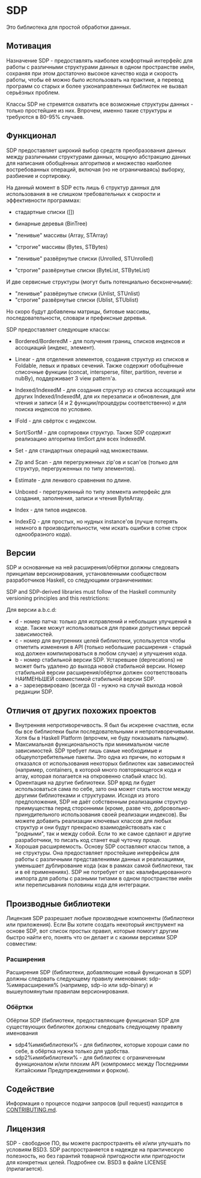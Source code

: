 # SDP

Это библиотека для простой обработки данных.

## Мотивация

Назначение SDP - предоставлять наиболее комфортный интерфейс для работы с
различными структурами данных в одном пространстве имён, сохраняя при этом
достаточно высокое качество кода и скорость работы, чтобы её можно было
использовать на практике, а перевод программ со старых и более узконаправленных
библиотек не вызвал серьёзных проблем.

Классы SDP не стремятся охватить все возможные структуры данных - только
простейшие из них. Впрочем, именно такие структуры и требуются в 80-95% случаев.

## Функционал

SDP предоставляет широкий выбор средств преобразования данных между различными
структурами данных, мощную абстракцию данных для написания обобщённых алгоритмов
и множество наиболее востребованных операций, включая (но не ограничиваясь)
выборку, разбиение и сортировку.

На данный момент в SDP есть лишь 6 структур данных для использования в не
слишком требовательных к скорости и эффективности программах:

- стадартные списки ([])
- бинарные деревья  (BinTree)

- "ленивые" массивы (Array, STArray)
- "строгие" массивы (Bytes, STBytes)

- "ленивые" развёрнутые списки (Unrolled, STUnrolled)
- "строгие" развёрнутые списки (ByteList, STByteList)

И две сервисные структуры (могут быть потенциально бесконечными):

- "ленивые" развёрнутые списки (Unlist, STUnlist)
- "строгие" развёрнутые списки (Ublist, STUblist)

Но скоро будут добавлены матрицы, битовые массивы, последовательности, словари и
префиксные деревья.

SDP предоставляет следующие классы:

- Bordered/BorderedM - для получения границ, списков индексов и ассоциаций
(индекс, элемент).
- Linear - для отделения элементов, создания структур из списков и Foldable,
левых и правых сечений. Также содержит обобщённые списочные функции (concat,
intersperse, filter, partition, reverse и nubBy), поддерживает 3 view pattern'а.
- Indexed/IndexedM - для создания структур из списка ассоциаций или других
Indexed/IndexedM, для их перезаписи и обновления, для чтения и записи (4 и 2
функции/процедуры соответственно) и для поиска индексов по условию.
- IFold - для свёрток с индексом.
- Sort/SortM - для сортировки структур. Также SDP содержит реализацию алгоритма
timSort для всех IndexedM.
- Set - для стандартных операций над множествами.

- Zip and Scan - для перегруженных zip'ов и scan'ов (только для структур,
перегруженных по типу элементов).

- Estimate - для ленивого сравнения по длине.
- Unboxed - перегруженный по типу элемента интерфейс для создания, заполнения,
записи и чтения ByteArray.
- Index - для типов индексов.
- IndexEQ - для простых, но нудных instance'ов (лучше потерять немного в
производительности, чем искать ошибки в сотне строк однообразного кода).

## Версии

SDP и основанные на ней расширения/обёртки должны следовать принципам
версионирования, установленными сообществом разработчиков Haskell, со следующими
ограничениями:

SDP and SDP-derived libraries must follow of the Haskell community versioning
principles and this restrictions:

Для версии a.b.c.d:
* d - номер патча: только для исправлений и небольших улучшений в коде. Также
можут использоваться для правки допустимых версий зависимостей.
* c - номер для внутренних целей библиотеки, успользуется чтобы отметить
изменения в API (только небольшие расширения - старый код должен компилироваться
в любом случае) и улучшения кода.
* b - номер стабильной версии SDP. Устаревшее (deprecations) не может быть
удалено до выхода новой стабильной версии. Номер стабильной версии
расширения/обёртки должен соответствовать НАИМЕНЬШЕЙ совместимой стабильной
версии SDP.
* a - зарезервировано (всегда 0) - нужно на случай выхода новой редакции SDP.

## Отличия от других похожих проектов

* Внутренняя непротиворечивость. Я был бы искренне счастлив, если бы все
библиотеки были последовательными и непротиворечивыми. Хотя бы в Haskell
Platform (впрочем, не буду показывать пальцем).
* Максимальная функциональность при минимальном числе зависимостей. SDP требует
лишь самые необходимые и общеупотребительные пакеты. Это одна из причин, по
которым я отказался от использования некоторых библиотек как зависимостей
(например, containers, в которой много повторяющегося кода и array, которая
полагается на откровенно слабый класс Ix).
* Ориентация на другие библиотеки. SDP вряд ли будет использоваться сама по
себе, зато она может стать мостом между другими библиотеками и структурами.
Исходя из этого предположения, SDP не даёт собственным реализациям структур
преимущества перед сторонними (кроме, разве что, добровольно-принудительного
использования своей реализации индексов). Вы можете добавить реализации ключевых
классов для любых структур и они будут прекрасно взаимодействовать как с
"родными", так и между собой. Если то же самое сделают и другие разработчики, то
писать код станет ещё чуточку проще.
* Хорошая расширяемость. Основу SDP составляют классы типов, а не структуры.
Она предоставляет простейшие интерфейсы для работы с различными представлениями
данных и реализациями, уменьшает дублирование кода (как в рамках самой
библиотеки, так и в её применениях). SDP не потребует от вас квалифицированного
импорта для работы с разными типами в одном пространстве имён или переписывания
половины кода для интеграции.

## Производные библиотеки

Лицензия SDP разрешает любые производные компоненты (библиотеки или приложения).
Если Вы хотите создать некоторый инструмент на основе SDP, вот список простых
правил, которые помогут другим быстро найти его, понять что он делает и с какими
версиями SDP совместим:

### Расширения

Расширения SDP (библиотеки, добавляющие новый функционал в SDP) должны следовать
следующему правилу именования: sdp-%имярасширения% (например, sdp-io или
sdp-binary) и вышеупомянутым правилам версионирования.

### Обёртки

Обёртки SDP (библиотеки, предоставляющие функционал SDP для существующих
библиотек должны следовать следующему правилу именования
* sdp4%имябиблиотеки% - для библиотек, которые хороши сами по себе, в обёртка
нужна только для удобства.
* sdp2%имябиблиотеки% - для библиотек с ограниченным функционалом и/или плохим
API (компромисс между Последними Китайскими Предупреждениями и форком).

## Содействие

Информация о процессе подачи запросов (pull request) находится в
[CONTRIBUTING.md](https://github.com/andreymulik/sdp/blob/master/CONTRIBUTING.md).

## Лицензия

SDP - свободное ПО, вы можете распространять её и/или улучшать по условиям BSD3.
SDP распространяется в надежде на практическую полезность, но без гарантий
товарной пригодности или пригодности для конкретных целей. Подробнее см. BSD3 в
файле LICENSE (прилагается).
